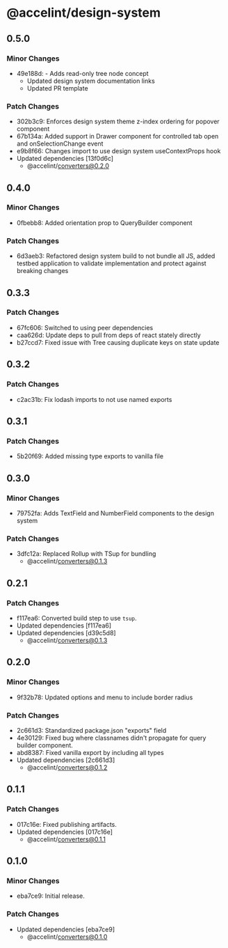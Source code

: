 # @accelint/design-system

## 0.5.0

### Minor Changes

- 49e188d: - Adds read-only tree node concept
  - Updated design system documentation links
  - Updated PR template

### Patch Changes

- 302b3c9: Enforces design system theme z-index ordering for popover component
- 67b134a: Added support in Drawer component for controlled tab open and onSelectionChange event
- e9b8f66: Changes import to use design system useContextProps hook
- Updated dependencies [13f0d6c]
  - @accelint/converters@0.2.0

## 0.4.0

### Minor Changes

- 0fbebb8: Added orientation prop to QueryBuilder component

### Patch Changes

- 6d3aeb3: Refactored design system build to not bundle all JS, added testbed application to validate implementation and protect against breaking changes

## 0.3.3

### Patch Changes

- 67fc606: Switched to using peer dependencies
- caa626d: Update deps to pull from deps of react stately directly
- b27ccd7: Fixed issue with Tree causing duplicate keys on state update

## 0.3.2

### Patch Changes

- c2ac31b: Fix lodash imports to not use named exports

## 0.3.1

### Patch Changes

- 5b20f69: Added missing type exports to vanilla file

## 0.3.0

### Minor Changes

- 79752fa: Adds TextField and NumberField components to the design system

### Patch Changes

- 3dfc12a: Replaced Rollup with TSup for bundling
  - @accelint/converters@0.1.3

## 0.2.1

### Patch Changes

- f117ea6: Converted build step to use `tsup`.
- Updated dependencies [f117ea6]
- Updated dependencies [d39c5d8]
  - @accelint/converters@0.1.3

## 0.2.0

### Minor Changes

- 9f32b78: Updated options and menu to include border radius

### Patch Changes

- 2c661d3: Standardized package.json "exports" field
- 4e30129: Fixed bug where classnames didn't propagate for query builder component.
- abd8387: Fixed vanilla export by including all types
- Updated dependencies [2c661d3]
  - @accelint/converters@0.1.2

## 0.1.1

### Patch Changes

- 017c16e: Fixed publishing artifacts.
- Updated dependencies [017c16e]
  - @accelint/converters@0.1.1

## 0.1.0

### Minor Changes

- eba7ce9: Initial release.

### Patch Changes

- Updated dependencies [eba7ce9]
  - @accelint/converters@0.1.0
